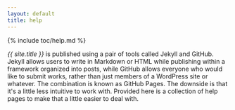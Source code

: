```yaml
---
layout: default
title: help
---
```


{% include toc/help.md %}

*{{ site.title }}* is published using a pair of tools called Jekyll and GitHub. Jekyll allows users to write in Markdown or HTML while publishing within a framework organized into posts, while GitHub allows everyone who would like to submit works, rather than just members of a WordPress site or whatever. The combination is known as GitHub Pages. The downside is that it's a little less intuitive to work with. Provided here is a collection of help pages to make that a little easier to deal with.
